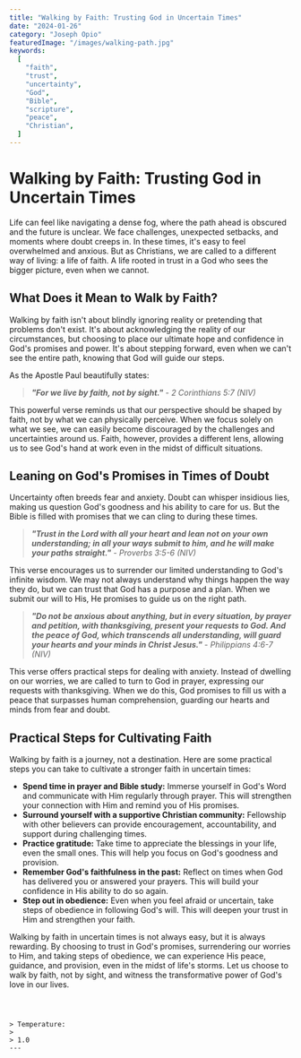 ```yaml
---
title: "Walking by Faith: Trusting God in Uncertain Times"
date: "2024-01-26"
category: "Joseph Opio"
featuredImage: "/images/walking-path.jpg"
keywords:
  [
    "faith",
    "trust",
    "uncertainty",
    "God",
    "Bible",
    "scripture",
    "peace",
    "Christian",
  ]
---
```


# Walking by Faith: Trusting God in Uncertain Times

Life can feel like navigating a dense fog, where the path ahead is obscured and the future is unclear. We face challenges, unexpected setbacks, and moments where doubt creeps in. In these times, it's easy to feel overwhelmed and anxious. But as Christians, we are called to a different way of living: a life of faith. A life rooted in trust in a God who sees the bigger picture, even when we cannot.

## What Does it Mean to Walk by Faith?

Walking by faith isn't about blindly ignoring reality or pretending that problems don't exist. It's about acknowledging the reality of our circumstances, but choosing to place our ultimate hope and confidence in God's promises and power. It's about stepping forward, even when we can't see the entire path, knowing that God will guide our steps.

As the Apostle Paul beautifully states:

> **_"For we live by faith, not by sight."_** - _2 Corinthians 5:7 (NIV)_

This powerful verse reminds us that our perspective should be shaped by faith, not by what we can physically perceive. When we focus solely on what we see, we can easily become discouraged by the challenges and uncertainties around us. Faith, however, provides a different lens, allowing us to see God's hand at work even in the midst of difficult situations.

## Leaning on God's Promises in Times of Doubt

Uncertainty often breeds fear and anxiety. Doubt can whisper insidious lies, making us question God's goodness and his ability to care for us. But the Bible is filled with promises that we can cling to during these times.

> **_"Trust in the Lord with all your heart and lean not on your own understanding; in all your ways submit to him, and he will make your paths straight."_** - _Proverbs 3:5-6 (NIV)_

This verse encourages us to surrender our limited understanding to God's infinite wisdom. We may not always understand why things happen the way they do, but we can trust that God has a purpose and a plan. When we submit our will to His, He promises to guide us on the right path.

> **_"Do not be anxious about anything, but in every situation, by prayer and petition, with thanksgiving, present your requests to God. And the peace of God, which transcends all understanding, will guard your hearts and your minds in Christ Jesus."_** - _Philippians 4:6-7 (NIV)_

This verse offers practical steps for dealing with anxiety. Instead of dwelling on our worries, we are called to turn to God in prayer, expressing our requests with thanksgiving. When we do this, God promises to fill us with a peace that surpasses human comprehension, guarding our hearts and minds from fear and doubt.

## Practical Steps for Cultivating Faith

Walking by faith is a journey, not a destination. Here are some practical steps you can take to cultivate a stronger faith in uncertain times:

- **Spend time in prayer and Bible study:** Immerse yourself in God's Word and communicate with Him regularly through prayer. This will strengthen your connection with Him and remind you of His promises.
- **Surround yourself with a supportive Christian community:** Fellowship with other believers can provide encouragement, accountability, and support during challenging times.
- **Practice gratitude:** Take time to appreciate the blessings in your life, even the small ones. This will help you focus on God's goodness and provision.
- **Remember God's faithfulness in the past:** Reflect on times when God has delivered you or answered your prayers. This will build your confidence in His ability to do so again.
- **Step out in obedience:** Even when you feel afraid or uncertain, take steps of obedience in following God's will. This will deepen your trust in Him and strengthen your faith.

Walking by faith in uncertain times is not always easy, but it is always rewarding. By choosing to trust in God's promises, surrendering our worries to Him, and taking steps of obedience, we can experience His peace, guidance, and provision, even in the midst of life's storms. Let us choose to walk by faith, not by sight, and witness the transformative power of God's love in our lives.

```



> Temperature:
>
> 1.0
---

```
